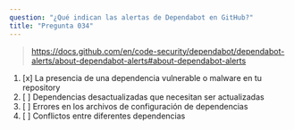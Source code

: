 ```yaml
---
question: "¿Qué indican las alertas de Dependabot en GitHub?"
title: "Pregunta 034"
---
```


> https://docs.github.com/en/code-security/dependabot/dependabot-alerts/about-dependabot-alerts#about-dependabot-alerts
1. [x] La presencia de una dependencia vulnerable o malware en tu repository
1. [ ] Dependencias desactualizadas que necesitan ser actualizadas
1. [ ] Errores en los archivos de configuración de dependencias
1. [ ] Conflictos entre diferentes dependencias

